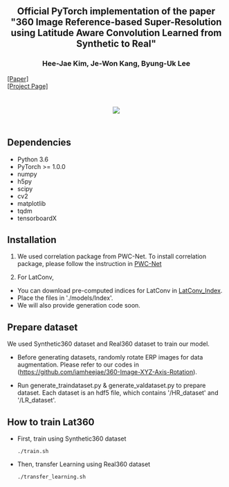 ## <center>Official PyTorch implementation of the paper "360 Image Reference-based Super-Resolution using Latitude Aware Convolution Learned from Synthetic to Real" ##

### <center>Hee-Jae Kim, Je-Won Kang, Byung-Uk Lee ###
  
[[Paper]](https://ieeexplore.ieee.org/stamp/stamp.jsp?tp=&arnumber=9617634)  
[[Project Page]](https://iamheejae.github.io/lat360.github.io/)
  
<center><img src="https://user-images.githubusercontent.com/42056469/141826157-30379a39-4bcd-4789-835c-5bfdcbc5fde4.png" vspace="25px"></center>
  
## Dependencies ###
  - Python 3.6
  - PyTorch >= 1.0.0
  - numpy
  - h5py
  - scipy
  - cv2
  - matplotlib
  - tqdm
  - tensorboardX

## Installation ###  
1. We used correlation package from PWC-Net. 
To install correlation package, please follow the instruction in [PWC-Net](https://github.com/NVlabs/PWC-Net/tree/master/PyTorch)
  
2. For LatConv, 
- You can download pre-computed indices for LatConv in [LatConv_Index](https://drive.google.com/file/d/1ahBSPm0QjcWcToalhzRWrSsK4xQZRben/view?usp=sharing).
- Place the files in './models/Index'. 
- We will also provide generation code soon.
  
## Prepare dataset ###
We used Synthetic360 dataset and Real360 dataset to train our model. 

- Before generating datasets, randomly rotate ERP images for data augmentation. 
  Please refer to our codes in (https://github.com/iamheejae/360-Image-XYZ-Axis-Rotation).

- Run generate_traindataset.py & generate_valdataset.py to prepare dataset. 
  Each dataset is an hdf5 file, which contains '/HR_dataset' and '/LR_dataset'.
  
## How to train Lat360 ###
- First, train using Synthetic360 dataset
  ```
  ./train.sh
  ```
  
- Then, transfer Learning using Real360 dataset
  ```
  ./transfer_learning.sh
  ```
  
  
